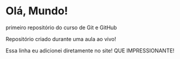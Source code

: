 # Olá, Mundo!
 primeiro repositório do curso de Git e GitHub

Repositório criado durante uma aula ao vivo!

Essa linha  eu  adicionei diretamente no site! QUE IMPRESSIONANTE!
